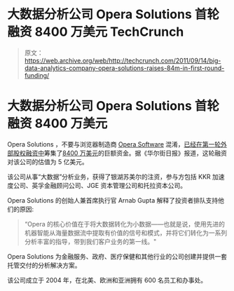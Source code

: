 # 大数据分析公司 Opera Solutions 首轮融资 8400 万美元 TechCrunch

> 原文：<https://web.archive.org/web/http://techcrunch.com/2011/09/14/big-data-analytics-company-opera-solutions-raises-84m-in-first-round-funding/>

# 大数据分析公司 Opera Solutions 首轮融资 8400 万美元

Opera Solutions ，不要与浏览器制造商 [Opera Software](https://web.archive.org/web/20230203123737/http://www.crunchbase.com/company/opera-software) 混淆，[已经在第一轮外部股权融资中](https://web.archive.org/web/20230203123737/http://www.operasolutions.com/news-views/news-lists/2011/Capital-Raise-Press-Release.pdf)筹集了[8400 万美元](https://web.archive.org/web/20230203123737/http://www.crunchbase.com/company/opera-solutions)的巨额资金。据《华尔街日报》报道，这轮融资对该公司的估值为 5 亿美元。

该公司从事“大数据”分析业务，获得了银湖苏美尔的注资，参与方包括 KKR 加速度公司、英孚金融顾问公司、JGE 资本管理公司和托拉资本公司。

Opera Solutions 的创始人兼首席执行官 Arnab Gupta 解释了投资者排队支持他们的原因:

> “Opera 的核心价值在于将大数据转化为小数据——也就是说，使用先进的机器智能从海量数据流中提取有价值的信号和模式，并将它们转化为一系列分析丰富的指导，带到我们客户业务的第一线。"

Opera Solutions 为金融服务、政府、医疗保健和其他行业的公司创建并提供一套托管交付的分析解决方案。

该公司成立于 2004 年，在北美、欧洲和亚洲拥有 600 名员工和办事处。